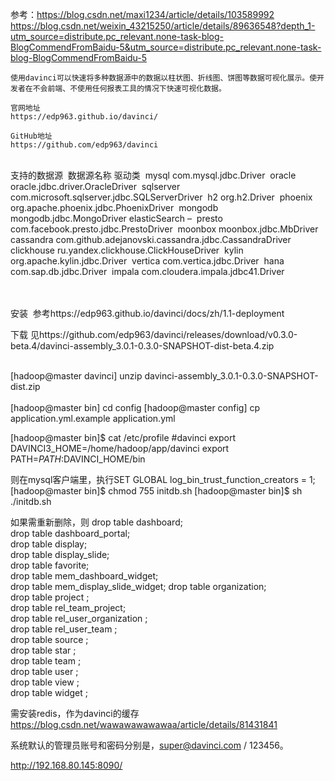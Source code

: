参考：https://blog.csdn.net/maxi1234/article/details/103589992
https://blog.csdn.net/weixin_43215250/article/details/89636548?depth_1-utm_source=distribute.pc_relevant.none-task-blog-BlogCommendFromBaidu-5&utm_source=distribute.pc_relevant.none-task-blog-BlogCommendFromBaidu-5


	使用davinci可以快速将多种数据源中的数据以柱状图、折线图、饼图等数据可视化展示。使开发者在不会前端、不使用任何报表工具的情况下快速可视化数据。
	
	官网地址
	https://edp963.github.io/davinci/
	
	GitHub地址
	https://github.com/edp963/davinci


​	
支持的数据源
​	数据源名称			驱动类
​	mysql				com.mysql.jdbc.Driver
​	oracle				oracle.jdbc.driver.OracleDriver
​	sqlserver			com.microsoft.sqlserver.jdbc.SQLServerDriver
​	h2					org.h2.Driver
​	phoenix				org.apache.phoenix.jdbc.PhoenixDriver
​	mongodb				mongodb.jdbc.MongoDriver
​	elasticSearch		–
​	presto				com.facebook.presto.jdbc.PrestoDriver
​	moonbox				moonbox.jdbc.MbDriver
​	cassandra			com.github.adejanovski.cassandra.jdbc.CassandraDriver
​	clickhouse			ru.yandex.clickhouse.ClickHouseDriver
​	kylin				org.apache.kylin.jdbc.Driver
​	vertica				com.vertica.jdbc.Driver
​	hana				com.sap.db.jdbc.Driver
​	impala				com.cloudera.impala.jdbc41.Driver


​	
​	
安装
​	参考https://edp963.github.io/davinci/docs/zh/1.1-deployment
​	

下载
	见https://github.com/edp963/davinci/releases/download/v0.3.0-beta.4/davinci-assembly_3.0.1-0.3.0-SNAPSHOT-dist-beta.4.zip


​	
[hadoop@master davinci]	
unzip davinci-assembly_3.0.1-0.3.0-SNAPSHOT-dist.zip
​	
​	
[hadoop@master bin] cd config
[hadoop@master config] cp application.yml.example application.yml 


[hadoop@master bin]$ cat /etc/profile
#davinci
export DAVINCI3_HOME=/home/hadoop/app/davinci
export PATH=$PATH:$DAVINCI_HOME/bin



则在mysql客户端里，执行SET GLOBAL log_bin_trust_function_creators = 1;
[hadoop@master bin]$ chmod 755 initdb.sh 
[hadoop@master bin]$ sh ./initdb.sh 


如果需重新删除，则
drop table dashboard;               
drop table dashboard_portal;        
drop table display;                 
drop table display_slide;           
drop table favorite;                
drop table mem_dashboard_widget;    
drop table mem_display_slide_widget;
drop table organization;            
drop table project   ;              
drop table rel_team_project;        
drop table rel_user_organization ;  
drop table rel_user_team      ;     
drop table source         ;         
drop table star        ;            
drop table team       ;             
drop table user       ;             
drop table view       ;             
drop table widget    ;              






需安装redis，作为davinci的缓存
https://blog.csdn.net/wawawawawawaa/article/details/81431841


系统默认的管理员账号和密码分别是，super@davinci.com / 123456。



http://192.168.80.145:8090/